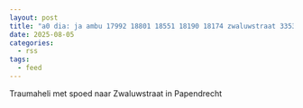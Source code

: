 ```yaml
---
layout: post
title: "a0 dia: ja ambu 17992 18801 18551 18190 18174 zwaluwstraat 3353bl papendrecht papdrt bon 115676"
date: 2025-08-05
categories: 
  - rss
tags: 
  - feed
---
```


Traumaheli met spoed naar Zwaluwstraat in Papendrecht
